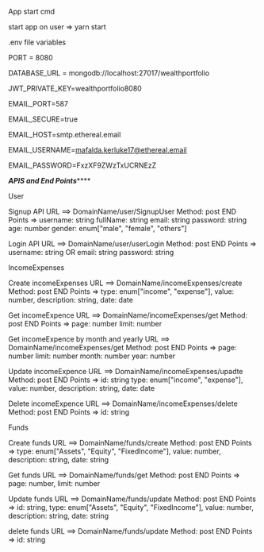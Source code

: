 App start cmd 

start app on user
=> yarn start

.env file variables

PORT = 8080

DATABASE_URL = mongodb://localhost:27017/wealthportfolio

JWT_PRIVATE_KEY=wealthportfolio8080

EMAIL_PORT=587

EMAIL_SECURE=true

EMAIL_HOST=smtp.ethereal.email

EMAIL_USERNAME=mafalda.kerluke17@ethereal.email

EMAIL_PASSWORD=FxzXF9ZWzTxUCRNEzZ




*************************APIS and End Points*****************************

User

Signup API
URL ==> DomainName/user/SignupUser
Method: post
END Points => 
username: string
fullName: string
email: string
password: string
age: number
gender: enum["male", "female", "others"]

Login API
URL ==> DomainName/user/userLogin
Method: post
END Points => 
username: string
OR
email: string
password: string


IncomeExpenses

Create incomeExpenses
URL ==> DomainName/incomeExpenses/create
Method: post
END Points => 
type: enum["income", "expense"], 
value: number, 
description: string, 
date: date

Get incomeExpence 
URL ==> DomainName/incomeExpenses/get
Method: post
END Points => 
page: number
limit: number

Get incomeExpence by month and yearly
URL ==> DomainName/incomeExpenses/get
Method: post
END Points => 
page: number
limit: number
month: number
year: number

Update incomeExpence
URL ==> DomainName/incomeExpenses/upadte
Method: post
END Points => 
id: string
type: enum["income", "expense"], 
value: number, 
description: string, 
date: date

Delete incomeExpence
URL ==> DomainName/incomeExpenses/delete
Method: post
END Points => 
id: string

Funds

Create funds
URL ==> DomainName/funds/create
Method: post
END Points => 
type: enum["Assets", "Equity", "FixedIncome"],
value: number,
description: string,
date: string

Get funds
URL ==> DomainName/funds/get
Method: post
END Points => 
page: number,
limit: number

Update funds
URL ==> DomainName/funds/update
Method: post
END Points => 
id: string,
type: enum["Assets", "Equity", "FixedIncome"],
value: number,
description: string,
date: string

delete funds
URL ==> DomainName/funds/update
Method: post
END Points => 
id: string